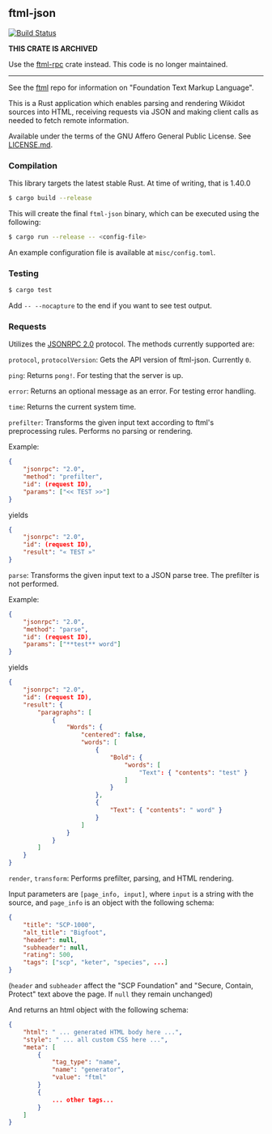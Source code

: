 ## ftml-json
[![Build Status](https://travis-ci.org/Nu-SCPTheme/ftml-json.svg?branch=master)](https://travis-ci.org/Nu-SCPTheme/ftml-json)

**THIS CRATE IS ARCHIVED**

Use the [ftml-rpc](https://github.com/Nu-SCPTheme/ftml/tree/master/ftml-rpc) crate instead. This code is no longer maintained.

----

See the [ftml](https://github.com/Nu-SCPTheme/ftml) repo for information on "Foundation Text Markup Language".

This is a Rust application which enables parsing and rendering Wikidot sources into HTML, receiving requests via JSON and making client calls as needed to fetch remote information.

Available under the terms of the GNU Affero General Public License. See [LICENSE.md](LICENSE).

### Compilation
This library targets the latest stable Rust. At time of writing, that is 1.40.0

```sh
$ cargo build --release
```

This will create the final `ftml-json` binary, which can be executed using the following:

```sh
$ cargo run --release -- <config-file>
```

An example configuration file is available at `misc/config.toml`.

### Testing

```sh
$ cargo test
```

Add `-- --nocapture` to the end if you want to see test output.

### Requests

Utilizes the [JSONRPC 2.0](https://www.jsonrpc.org/specification) protocol. The methods currently supported are:

`protocol`, `protocolVersion`: Gets the API version of ftml-json. Currently `0`.

`ping`: Returns `pong!`. For testing that the server is up.

`error`: Returns an optional message as an error. For testing error handling.

`time`: Returns the current system time.

`prefilter`: Transforms the given input text according to ftml's preprocessing rules. Performs no parsing or rendering.

Example:
```json
{
    "jsonrpc": "2.0",
    "method": "prefilter",
    "id": (request ID),
    "params": ["<< TEST >>"]
}
```
yields
```json
{
    "jsonrpc": "2.0",
    "id": (request ID),
    "result": "« TEST »"
}
```

`parse`: Transforms the given input text to a JSON parse tree. The prefilter is not performed.

Example:
```json
{
    "jsonrpc": "2.0",
    "method": "parse",
    "id": (request ID),
    "params": ["**test** word"]
}
```
yields
```json
{
    "jsonrpc": "2.0",
    "id": (request ID),
    "result": {
        "paragraphs": [
            {
                "Words": {
                    "centered": false,
                    "words": [
                        {
                            "Bold": {
                                "words": [
                                    "Text": { "contents": "test" }
                                ]
                            }
                        },
                        {
                            "Text": { "contents": " word" }
                        }
                    ]
                }
            }
        ]
    }
}
```

`render`, `transform`: Performs prefilter, parsing, and HTML rendering.

Input parameters are `[page_info, input]`, where `input` is a string with the source, and `page_info` is an object with the following schema:

```json
{
    "title": "SCP-1000",
    "alt_title": "Bigfoot",
    "header": null,
    "subheader": null,
    "rating": 500,
    "tags": ["scp", "keter", "species", ...]
}
```

(`header` and `subheader` affect the "SCP Foundation" and "Secure, Contain, Protect" text above the page. If `null` they remain unchanged)

And returns an html object with the following schema:

```json
{
    "html": " ... generated HTML body here ...",
    "style": " ... all custom CSS here ...",
    "meta": [
        {
            "tag_type": "name",
            "name": "generator",
            "value": "ftml"
        }
        {
            ... other tags...
        }
    ]
}
```
